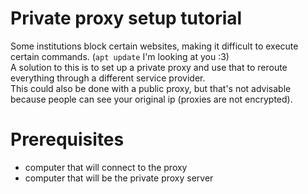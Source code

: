 # Private proxy setup tutorial
Some institutions block certain websites, making it difficult to execute certain commands. (`apt update` I'm looking at you :3)<br>
A solution to this is to set up a private proxy and use that to reroute everything through a different service provider.<br>
This could also be done with a public proxy, but that's not advisable because people can see your original ip (proxies are not encrypted).
# Prerequisites 
- computer that will connect to the proxy<br>
- computer that will be the private proxy server<br>
